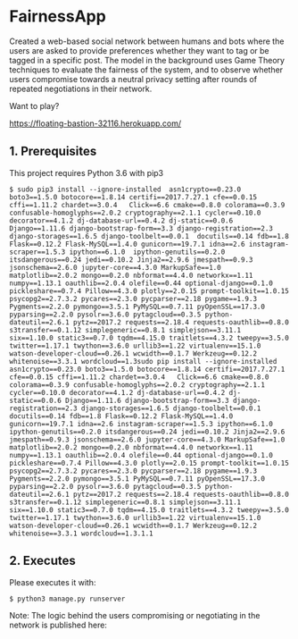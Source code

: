 # FairnessApp

Created a web-based social network between humans and bots where the users are asked to 
provide preferences whether they want to tag or be tagged in a specific post. The model in the background uses Game Theory 
techniques to evaluate the fairness of the system, and to observe whether users compromise towards a neutral privacy setting
after rounds of repeated negotiations in their network.

Want to play?

https://floating-bastion-32116.herokuapp.com/

## 1. Prerequisites

This project requires Python 3.6 with pip3

```
$ sudo pip3 install --ignore-installed  asn1crypto==0.23.0 boto3==1.5.0 botocore==1.8.14 certifi==2017.7.27.1 cfe==0.0.15 cffi==1.11.2 chardet==3.0.4   Click==6.6 cmake==0.8.0 colorama==0.3.9 confusable-homoglyphs==2.0.2 cryptography==2.1.1 cycler==0.10.0 decorator==4.1.2 dj-database-url==0.4.2 dj-static==0.0.6 Django==1.11.6 django-bootstrap-form==3.3 django-registration==2.3 django-storages==1.6.5 django-toolbelt==0.0.1  docutils==0.14 fdb==1.8 Flask==0.12.2 Flask-MySQL==1.4.0 gunicorn==19.7.1 idna==2.6 instagram-scraper==1.5.3 ipython==6.1.0  ipython-genutils==0.2.0 itsdangerous==0.24 jedi==0.10.2 Jinja2==2.9.6 jmespath==0.9.3 jsonschema==2.6.0 jupyter-core==4.3.0 MarkupSafe==1.0 matplotlib==2.0.2 mongo==0.2.0 nbformat==4.4.0 networkx==1.11 numpy==1.13.1 oauthlib==2.0.4 olefile==0.44 optional-django==0.1.0 pickleshare==0.7.4 Pillow==4.3.0 plotly==2.0.15 prompt-toolkit==1.0.15 psycopg2==2.7.3.2 pycares==2.3.0 pycparser==2.18 pygame==1.9.3 Pygments==2.2.0 pymongo==3.5.1 PyMySQL==0.7.11 pyOpenSSL==17.3.0 pyparsing==2.2.0 pysolr==3.6.0 pytagcloud==0.3.5 python-dateutil==2.6.1 pytz==2017.2 requests==2.18.4 requests-oauthlib==0.8.0 s3transfer==0.1.12 simplegeneric==0.8.1 simplejson==3.11.1  six==1.10.0 static3==0.7.0 tqdm==4.15.0 traitlets==4.3.2 tweepy==3.5.0 twitter==1.17.1 twython==3.6.0 urllib3==1.22 virtualenv==15.1.0 watson-developer-cloud==0.26.1 wcwidth==0.1.7 Werkzeug==0.12.2 whitenoise==3.3.1 wordcloud==1.3sudo pip install --ignore-installed  asn1crypto==0.23.0 boto3==1.5.0 botocore==1.8.14 certifi==2017.7.27.1 cfe==0.0.15 cffi==1.11.2 chardet==3.0.4   Click==6.6 cmake==0.8.0 colorama==0.3.9 confusable-homoglyphs==2.0.2 cryptography==2.1.1 cycler==0.10.0 decorator==4.1.2 dj-database-url==0.4.2 dj-static==0.0.6 Django==1.11.6 django-bootstrap-form==3.3 django-registration==2.3 django-storages==1.6.5 django-toolbelt==0.0.1  docutils==0.14 fdb==1.8 Flask==0.12.2 Flask-MySQL==1.4.0 gunicorn==19.7.1 idna==2.6 instagram-scraper==1.5.3 ipython==6.1.0  ipython-genutils==0.2.0 itsdangerous==0.24 jedi==0.10.2 Jinja2==2.9.6 jmespath==0.9.3 jsonschema==2.6.0 jupyter-core==4.3.0 MarkupSafe==1.0 matplotlib==2.0.2 mongo==0.2.0 nbformat==4.4.0 networkx==1.11 numpy==1.13.1 oauthlib==2.0.4 olefile==0.44 optional-django==0.1.0 pickleshare==0.7.4 Pillow==4.3.0 plotly==2.0.15 prompt-toolkit==1.0.15 psycopg2==2.7.3.2 pycares==2.3.0 pycparser==2.18 pygame==1.9.3 Pygments==2.2.0 pymongo==3.5.1 PyMySQL==0.7.11 pyOpenSSL==17.3.0 pyparsing==2.2.0 pysolr==3.6.0 pytagcloud==0.3.5 python-dateutil==2.6.1 pytz==2017.2 requests==2.18.4 requests-oauthlib==0.8.0 s3transfer==0.1.12 simplegeneric==0.8.1 simplejson==3.11.1  six==1.10.0 static3==0.7.0 tqdm==4.15.0 traitlets==4.3.2 tweepy==3.5.0 twitter==1.17.1 twython==3.6.0 urllib3==1.22 virtualenv==15.1.0 watson-developer-cloud==0.26.1 wcwidth==0.1.7 Werkzeug==0.12.2 whitenoise==3.3.1 wordcloud==1.3.1.1
```

## 2. Executes

Please executes it with:

```
$ python3 manage.py runserver
```

Note: The logic behind the users compromising or negotiating in the network is published here:

